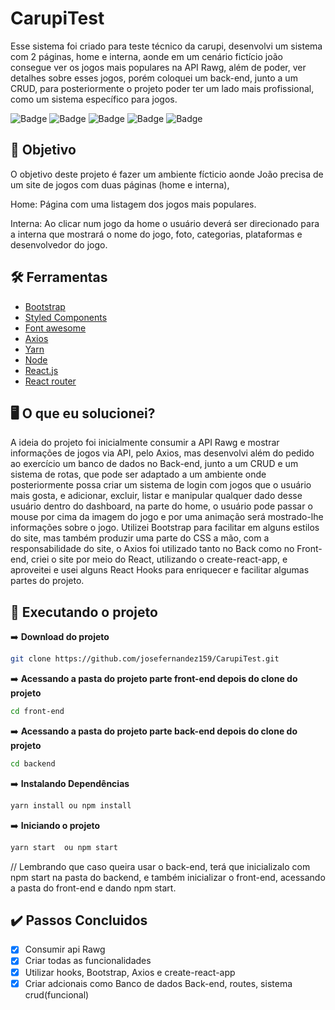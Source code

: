 # CarupiTest


  Esse sistema foi criado para teste técnico da carupi, desenvolvi um sistema com 2 páginas, home e interna, aonde em um cenário fictício joão consegue ver os jogos mais populares na API Rawg, além de poder, ver detalhes sobre esses jogos, porém coloquei um back-end, junto a um CRUD, para posteriormente o projeto poder ter um lado mais profissional, como um sistema específico para jogos. 


![Badge](https://img.shields.io/badge/Font%20Awesome-4.7.0-blue?style=for-the-badge&logo=appveyor)
![Badge](https://img.shields.io/badge/Axios-0.18.0-%23072000?style=for-the-badge&logo=appveyor)
![Badge](https://img.shields.io/badge/react--router-4.2.0-%23072000?style=for-the-badge&logo=appveyor)
![Badge](https://img.shields.io/badge/react-16.4.0-%23000000?style=for-the-badge&logo=appveyor)
![Badge](https://img.shields.io/badge/Bootstrap-4.1.1-%23000000?style=for-the-badge&logo=appveyor)

## :dart: Objetivo

O objetivo deste projeto é fazer um ambiente fícticio aonde João precisa de um site de jogos com duas páginas (home e interna),

Home: Página com uma listagem dos jogos mais populares.

Interna: Ao clicar num jogo da home o usuário deverá ser direcionado para a interna que mostrará o nome do jogo, foto, categorias, plataformas e desenvolvedor
do jogo.

## :hammer_and_wrench: Ferramentas

-   [Bootstrap](https://getbootstrap.com/)
-   [Styled Components](https://styled-components.com)
-   [Font awesome](https://fontawesome.com/)
-   [Axios](https://axios-http.com/)
-   [Yarn](https://yarnpkg.com/)
-   [Node](https://nodejs.org/en/)
-   [React.js](https://pt-br.reactjs.org/)
-   [React router](https://reactrouter.com/)

## :desktop_computer: O que eu solucionei?

   A ideia do projeto foi inicialmente consumir a API Rawg e mostrar informações de jogos via API, pelo Axios, mas desenvolvi além do pedido ao exercício um banco de dados no Back-end, junto a um CRUD e um sistema de rotas, que pode ser adaptado a um ambiente onde posteriormente possa criar um sistema de login com jogos que o usuário mais gosta, e adicionar, excluir, listar e manipular qualquer dado desse usuário dentro do dashboard, na parte do home, o usuário pode passar o mouse por cima da imagem do jogo e por uma animação será mostrado-lhe informações sobre o jogo.
	Utilizei Bootstrap para facilitar em alguns estilos do site, mas também produzir uma parte do CSS a mão, com a responsabilidade do site, o Axios foi utilizado tanto no Back como no Front-end, criei o site por meio do React, utilizando o create-react-app, e aproveitei e usei alguns React Hooks para enriquecer e facilitar algumas partes do projeto.



## :rocket: Executando o projeto

➡️ **Download do projeto**
```bash
git clone https://github.com/josefernandez159/CarupiTest.git
```
➡️ **Acessando a pasta do projeto parte front-end depois do clone do projeto**
```bash
cd front-end 
```
➡️ **Acessando a pasta do projeto parte back-end depois do clone do projeto**
```bash
cd backend 
```

➡️ **Instalando Dependências**
```bash
yarn install ou npm install
```
➡️ **Iniciando o projeto**
```bash
yarn start  ou npm start
```

// Lembrando que caso queira usar o back-end, terá que inicializalo com npm start na pasta do backend, e também inicializar o front-end, acessando a pasta do front-end e dando npm start.

## :heavy_check_mark: Passos Concluidos 

-   [x] Consumir api Rawg
-   [x] Criar todas as funcionalidades
-   [x] Utilizar hooks, Bootstrap, Axios e create-react-app
-   [x] Criar adcionais como Banco de dados Back-end, routes, sistema crud(funcional)
